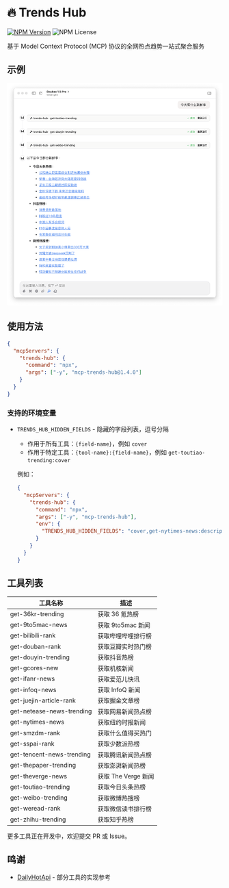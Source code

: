 # 🔥 Trends Hub

[![NPM Version](https://img.shields.io/npm/v/mcp-trends-hub)](https://www.npmjs.com/package/mcp-trends-hub)
![NPM License](https://img.shields.io/npm/l/mcp-trends-hub)

基于 Model Context Protocol (MCP) 协议的全网热点趋势一站式聚合服务

## 示例

<picture>
  <source media="(prefers-color-scheme: dark)" srcset="./assets/cace-drak.png">
  <img src="./assets/case-light.png" alt="Trends Hub 示例">
</picture>

## 使用方法

<!-- usage-start -->

```json
{
  "mcpServers": {
    "trends-hub": {
      "command": "npx",
      "args": ["-y", "mcp-trends-hub@1.4.0"]
    }
  }
}
```

<!-- usage-end -->

### 支持的环境变量

- `TRENDS_HUB_HIDDEN_FIELDS` - 隐藏的字段列表，逗号分隔

  - 作用于所有工具：`{field-name}`，例如 `cover`
  - 作用于特定工具：`{tool-name}:{field-name}`，例如 `get-toutiao-trending:cover`

  例如：

  ```json
  {
    "mcpServers": {
      "trends-hub": {
        "command": "npx",
        "args": ["-y", "mcp-trends-hub"],
        "env": {
          "TRENDS_HUB_HIDDEN_FIELDS": "cover,get-nytimes-news:description"
        }
      }
    }
  }
  ```

## 工具列表

<!-- tools-start -->

| 工具名称                  | 描述                |
| ------------------------- | ------------------- |
| get-36kr-trending         | 获取 36 氪热榜      |
| get-9to5mac-news          | 获取 9to5mac 新闻   |
| get-bilibili-rank         | 获取哔哩哔哩排行榜  |
| get-douban-rank           | 获取豆瓣实时热门榜  |
| get-douyin-trending       | 获取抖音热榜        |
| get-gcores-new            | 获取机核新闻        |
| get-ifanr-news            | 获取爱范儿快讯      |
| get-infoq-news            | 获取 InfoQ 新闻     |
| get-juejin-article-rank   | 获取掘金文章榜      |
| get-netease-news-trending | 获取网易新闻热点榜  |
| get-nytimes-news          | 获取纽约时报新闻    |
| get-smzdm-rank            | 获取什么值得买热门  |
| get-sspai-rank            | 获取少数派热榜      |
| get-tencent-news-trending | 获取腾讯新闻热点榜  |
| get-thepaper-trending     | 获取澎湃新闻热榜    |
| get-theverge-news         | 获取 The Verge 新闻 |
| get-toutiao-trending      | 获取今日头条热榜    |
| get-weibo-trending        | 获取微博热搜榜      |
| get-weread-rank           | 获取微信读书排行榜  |
| get-zhihu-trending        | 获取知乎热榜        |

<!-- tools-end -->

更多工具正在开发中，欢迎提交 PR 或 Issue。

## 鸣谢

- [DailyHotApi](https://github.com/imsyy/DailyHotApi) - 部分工具的实现参考
